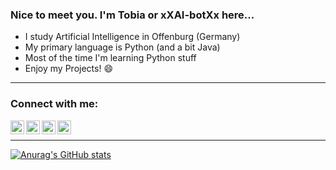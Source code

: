 ### Nice to meet you. I'm Tobia or xXAI-botXx here...

- I study Artificial Intelligence in Offenburg (Germany)
- My primary language is Python (and a bit Java)
- Most of the time I'm learning Python stuff
- Enjoy my Projects! 😄
___
### Connect with me:
[<img align="left" alt="xXAI-BotXx | Twitter" width="22px" src="https://cdn.jsdelivr.net/npm/simple-icons@v3/icons/twitter.svg" />](https://twitter.com/Star_Guardian73)
[<img align="left" alt="xXAI-BotXx | LinkedIn" width="22px" src="https://cdn.jsdelivr.net/npm/simple-icons@v3/icons/linkedin.svg" />](https://www.linkedin.com/in/tobia-ippolito-437174182/)
[<img align="left" alt="xXAI-BotXx | Flickr" width="22px" src="https://cdn.jsdelivr.net/npm/simple-icons@v3/icons/flickr.svg" />](https://www.flickr.com/photos/187005571@N07/)
[<img align="left" alt="xXAI-BotXx | Flickr" width="22px" src="https://simpleicons.org/icons/discord.svg" />](## "<<AI_bot>>#5130")
<br>
___
[![Anurag's GitHub stats](https://github-readme-stats.vercel.app/api?username=xXAI-botXx&show_icons=true&theme=tokyonight)](https://github.com/anuraghazra/github-readme-stats)
